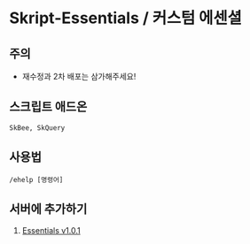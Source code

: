 # Skript-Essentials / 커스텀 에센셜

## 주의
* 재수정과 2차 배포는 삼가해주세요!

## 스크립트 애드온
```
SkBee, SkQuery
```

## 사용법
```
/ehelp [명령어]
```

## 서버에 추가하기
1. [Essentials v1.0.1](https://github.com/grape82/Skript-Essentials/releases/download/v1.0.1/Essentials.v1.0.1.sk)
